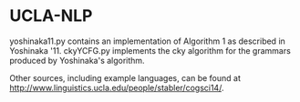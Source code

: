 UCLA-NLP
========
yoshinaka11.py contains an implementation of Algorithm 1 as described in Yoshinaka '11.
ckyYCFG.py implements the cky algorithm for the grammars produced by Yoshinaka's algorithm.

Other sources, including example languages, can be found at http://www.linguistics.ucla.edu/people/stabler/cogsci14/.

